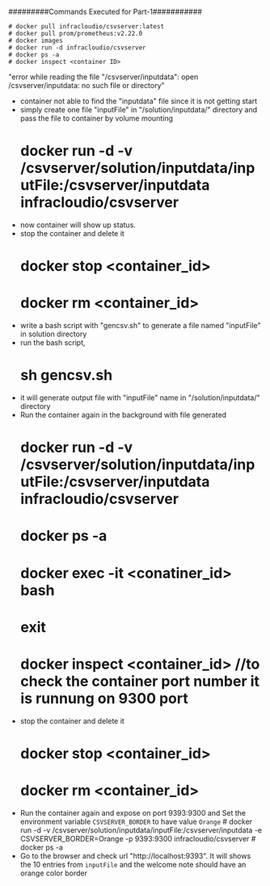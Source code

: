 #########Commands Executed for Part-1###########

	# docker pull infracloudio/csvserver:latest
	# docker pull prom/prometheus:v2.22.0
	# docker images
	# docker run -d infracloudio/csvserver
	# docker ps -a
	# docker inspect <container ID>

"error while reading the file "/csvserver/inputdata": open /csvserver/inputdata: no such file or directory"

- container not able to find the "inputdata" file since it is not getting start
- simply create one file "inputFile" in "/solution/inputdata/" directory and pass the file to container by volume mounting
	# docker run -d -v /csvserver/solution/inputdata/inputFile:/csvserver/inputdata infracloudio/csvserver
- now container will show up status.
- stop the container and delete it
	# docker stop <container_id>
	# docker rm <container_id>
- write a bash script with "gencsv.sh" to generate a file named "inputFile" in solution directory
- run the bash script,
	# sh gencsv.sh 
- it will generate output file with "inputFile" name in "/solution/inputdata/" directory
- Run the container again in the background with file generated
	# docker run -d -v /csvserver/solution/inputdata/inputFile:/csvserver/inputdata infracloudio/csvserver
	# docker ps -a
	# docker exec -it <conatiner_id> bash
	# exit
	# docker inspect <container_id>   //to check the container port number it is runnung on 9300 port
- stop the container and delete it
	# docker stop <container_id>
	# docker rm <container_id>
- Run the container again and expose on port 9393:9300 and Set the environment variable `CSVSERVER_BORDER` to have value `Orange`
        # docker run -d -v /csvserver/solution/inputdata/inputFile:/csvserver/inputdata -e CSVSERVER_BORDER=Orange -p 9393:9300 infracloudio/csvserver 
        # docker ps -a
- Go to the browser and check url "http://localhost:9393". It will shows the 10 entries from `inputFile` and the welcome note should have an orange color border

